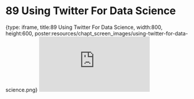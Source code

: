 # 89 Using Twitter For Data Science
 
{type: iframe, title:89 Using Twitter For Data Science, width:800, height:600, poster:resources/chapt_screen_images/using-twitter-for-data-science.png}
![](https://datatrail-jhu.github.io/DataTrail/no_toc/using-twitter-for-data-science.html)
 

 
